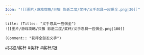 ```yaml
---
Icon: "![[图片/游戏攻略/只狼 影逝二度/奖杯/义手忍具一应俱全.png|30]]"
---
```

```ad-common-silver-trophy
title: (Title:: "义手忍具一应俱全")
![[图片/游戏攻略/只狼 影逝二度/奖杯/义手忍具一应俱全.png|100]]

(Comment:: "获得全部忍义手")
```

#只狼/奖杯 #奖杯 #奖杯/银
